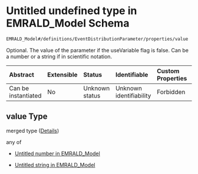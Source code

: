 # Untitled undefined type in EMRALD_Model Schema

```txt
EMRALD_Model#/definitions/EventDistributionParameter/properties/value
```

Optional. The value of the parameter if the useVariable flag is false. Can be a number or a string if in scientific notation.

| Abstract            | Extensible | Status         | Identifiable            | Custom Properties | Additional Properties | Access Restrictions | Defined In                                                                                                    |
| :------------------ | :--------- | :------------- | :---------------------- | :---------------- | :-------------------- | :------------------ | :------------------------------------------------------------------------------------------------------------ |
| Can be instantiated | No         | Unknown status | Unknown identifiability | Forbidden         | Allowed               | none                | [EMRALD_JsonSchemaV3_0.json*](../../../../../Emrald-UI/out/EMRALD_JsonSchemaV3_0.json "open original schema") |

## value Type

merged type ([Details](emrald_jsonschemav3\_0-definitions-eventdistributionparameter-properties-value.md))

any of

*   [Untitled number in EMRALD_Model](emrald_jsonschemav3_0-definitions-eventdistributionparameter-properties-value-anyof-0.md "check type definition")

*   [Untitled string in EMRALD_Model](emrald_jsonschemav3_0-definitions-eventdistributionparameter-properties-value-anyof-1.md "check type definition")
